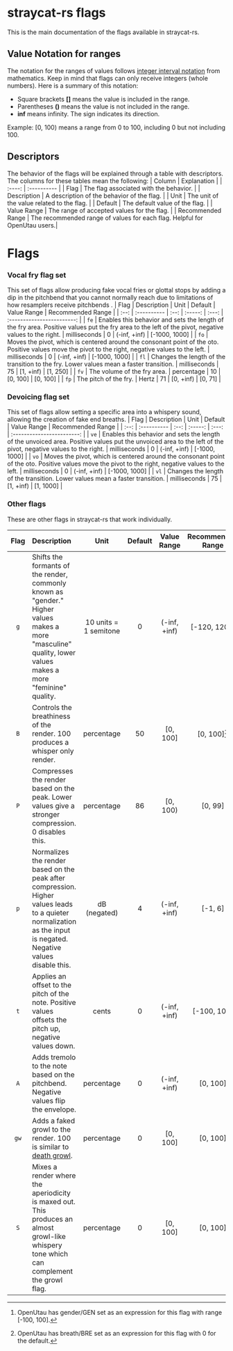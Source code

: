 # straycat-rs flags
 This is the main documentation of the flags available in straycat-rs.

## Value Notation for ranges
 The notation for the ranges of values follows [integer interval notation](https://en.wikipedia.org/wiki/Interval_(mathematics)#Notations_for_intervals) from mathematics. Keep in mind that flags can only receive integers (whole numbers). Here is a summary of this notation:
 - Square brackets **[]** means the value is included in the range.
 - Parentheses **()** means the value is not included in the range.
 - **inf** means infinity. The sign indicates its direction.

 Example: [0, 100) means a range from 0 to 100, including 0 but not including 100.

## Descriptors
 The behavior of the flags will be explained through a table with descriptors. The columns for these tables mean the following:
 | Column | Explanation |
 | :----: | :---------- |
 |  Flag  | The flag associated with the behavior. |
 | Description | A description of the behavior of the flag. |
 | Unit | The unit of the value related to the flag. |
 | Default | The default value of the flag. |
 | Value Range | The range of accepted values for the flag. |
 | Recommended Range | The recommended range of values for each flag. Helpful for OpenUtau users.|

# Flags
### Vocal fry flag set
 This set of flags allow producing fake vocal fries or glottal stops by adding a dip in the pitchbend that you cannot normally reach due to limitations of how resamplers receive pitchbends
 .
 | Flag | Description | Unit | Default | Value Range | Recommended Range |
 | :--: | :---------- | :--: | :-----: | :---: | :------------------------: |
 | `fe` | Enables this behavior and sets the length of the fry area. Positive values put the fry area to the left of the pivot, negative values to the right. | milliseconds | 0 | (-inf, +inf) | [-1000, 1000] |
 | `fo` | Moves the pivot, which is centered around the consonant point of the oto. Positive values move the pivot to the right, negative values to the left. | milliseconds | 0 | (-inf, +inf) | [-1000, 1000] |
 | `fl` | Changes the length of the transition to the fry. Lower values mean a faster transition. | milliseconds | 75 | [1, +inf) | [1, 250] |
 | `fv` | The volume of the fry area. | percentage | 10 | [0, 100] | [0, 100] |
 | `fp` | The pitch of the fry. | Hertz | 71 | [0, +inf) | [0, 71] |

### Devoicing flag set
This set of flags allow setting a specific area into a whispery sound, allowing the creation of fake end breaths.
 | Flag | Description | Unit | Default | Value Range | Recommended  Range |
 | :--: | :---------- | :--: | :-----: | :---: | :------------------------: |
 | `ve` | Enables this behavior and sets the length of the unvoiced area. Positive values put the unvoiced area to the left of the pivot, negative values to the right. | milliseconds | 0 | (-inf, +inf) | [-1000, 1000] |
 | `vo` | Moves the pivot, which is centered around the consonant point of the oto. Positive values move the pivot to the right, negative values to the left. | milliseconds | 0 | (-inf, +inf) | [-1000, 1000] |
 | `vl` | Changes the length of the transition. Lower values mean a faster transition. | milliseconds | 75 | [1, +inf) | [1, 1000] |

### Other flags
 These are other flags in straycat-rs that work individually.

| Flag | Description | Unit | Default | Value Range | Recommended Range |
| :--: | :---------- | :--: | :-----: | :---: | :------------------------: |
| `g`  | Shifts the formants of the render, commonly known as "gender." Higher values makes a more "masculine" quality, lower values makes a more "feminine" quality. | 10 units = 1 semitone | 0 | (-inf, +inf) | [-120, 120][^a] |
| `B`  | Controls the breathiness of the render. 100 produces a whisper only render. | percentage | 50 | [0, 100] | [0, 100][^b] |
| `P`  | Compresses the render based on the peak. Lower values give a stronger compression. 0 disables this. | percentage | 86 | [0, 100) | [0, 99] |
| `p`  | Normalizes the render based on the peak after compression. Higher values leads to a quieter normalization as the input is negated. Negative values disable this. | dB (negated) | 4 | (-inf, +inf) | [-1, 6] |
| `t`  | Applies an offset to the pitch of the note. Positive values offsets the pitch up, negative values down. | cents | 0 | (-inf, +inf) | [-100, 100] |
| `A`  | Adds tremolo to the note based on the pitchbend. Negative values flip the envelope. | percentage | 0 | (-inf, +inf) | [0, 100] |
| `gw` | Adds a faked growl to the render. 100 is similar to [death growl](https://en.wikipedia.org/wiki/Death_growl). | percentage | 0 | [0, 100] | [0, 100] |
| `S`  | Mixes a render where the aperiodicity is maxed out. This produces an almost growl-like whispery tone which can complement the growl flag. | percentage | 0 | [0, 100] | [0, 100] |

[^a]: OpenUtau has gender/GEN set as an expression for this flag with range [-100, 100].

[^b]: OpenUtau has breath/BRE set as an expression for this flag with 0 for the default.